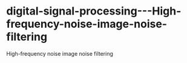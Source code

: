 # digital-signal-processing---High-frequency-noise-image-noise-filtering
High-frequency noise image noise filtering
